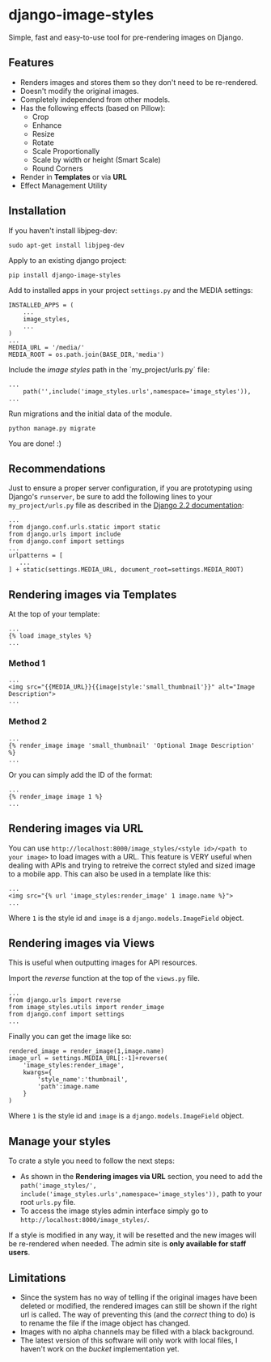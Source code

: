 # django-image-styles
Simple, fast and easy-to-use tool for pre-rendering images on Django.

## Features
- Renders images and stores them so they don't need to be re-rendered.
- Doesn't modify the original images.
- Completely independend from other models.
- Has the following effects (based on Pillow):
  - Crop
  - Enhance
  - Resize
  - Rotate
  - Scale Proportionally
  - Scale by width or height (Smart Scale)
  - Round Corners
- Render in **Templates** or via **URL**
- Effect Management Utility

## Installation

If you haven't install libjpeg-dev:
```
sudo apt-get install libjpeg-dev
```

Apply to an existing django project:
```
pip install django-image-styles
```
Add to installed apps in your project `settings.py` and the MEDIA settings:
```
INSTALLED_APPS = (
    ...
    image_styles,
    ...
)
...
MEDIA_URL = '/media/'
MEDIA_ROOT = os.path.join(BASE_DIR,'media')
```
Include the _image styles_ path in the ´my_project/urls.py´ file:

```
...
    path('',include('image_styles.urls',namespace='image_styles')),
...
```
Run migrations and the initial data of the module.
```
python manage.py migrate
```
You are done! :)

## Recommendations

Just to ensure a proper server configuration, if you are prototyping using Django's `runserver`, be sure to add the following lines to your `my_project/urls.py` file as described in the [Django 2.2 documentation](https://docs.djangoproject.com/en/2.2/howto/static-files/):
```
...
from django.conf.urls.static import static
from django.urls import include
from django.conf import settings
...
urlpatterns = [
   ...
] + static(settings.MEDIA_URL, document_root=settings.MEDIA_ROOT)
```
## Rendering images via Templates

At the top of your template:
```
...
{% load image_styles %}
...

```
### Method 1
```
...
<img src="{{MEDIA_URL}}{{image|style:'small_thumbnail'}}" alt="Image Description">
...
```
### Method 2
```
...
{% render_image image 'small_thumbnail' 'Optional Image Description' %}
...
```
Or you can simply add the ID of the format:
```
...
{% render_image image 1 %}
...
```
## Rendering images via URL

You can use `http://localhost:8000/image_styles/<style id>/<path to your image>` to load images with a URL. This feature is VERY useful when dealing with APIs and trying to retreive the correct styled and sized image to a mobile app.
This can also be used in a template like this:
```
...
<img src="{% url 'image_styles:render_image' 1 image.name %}">
...
```
Where `1` is the style id and `image` is a `django.models.ImageField` object.

## Rendering images via Views

This is useful when outputting images for API resources.

Import the *reverse* function at the top of the `views.py` file.
```
...
from django.urls import reverse
from image_styles.utils import render_image
from django.conf import settings
...
```
Finally you can get the image like so:
```
rendered_image = render_image(1,image.name)
image_url = settings.MEDIA_URL[:-1]+reverse(
    'image_styles:render_image',
    kwargs={
        'style_name':'thumbnail',
        'path':image.name
    }
)
```
Where `1` is the style id and `image` is a `django.models.ImageField` object.

## Manage your styles

To crate a style you need to follow the next steps:
* As shown in the **Rendering images via URL** section, you need to add the `path('image_styles/', include('image_styles.urls',namespace='image_styles')),` path to your root `urls.py` file.
* To access the image styles admin interface simply go to `http://localhost:8000/image_styles/`.

If a style is modified in any way, it will be resetted and the new images will be re-rendered when needed. The admin site is **only available for staff users**.

## Limitations

- Since the system has no way of telling if the original images have been deleted or modified, the rendered images can still be shown if the right url is called. The way of preventing this (and the *correct* thing to do) is to rename the file if the image object has changed.
- Images with no alpha channels may be filled with a black background.
- The latest version of this software will only work with local files, I haven't work on the _bucket_ implementation yet.
